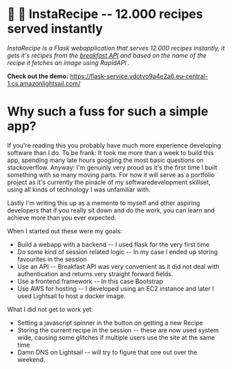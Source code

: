 # 🥘 🥣 InstaRecipe -- 12.000 recipes served instantly
_InstaRecipe is a Flask webapplication that serves 12.000 recipes instantly, it gets it's recipes from the [breakfast API](https://github.com/MariiaSizova/breakfastapi) and based on the name of the recipe it fetches an image using RapidAPI ._ 

**Check out the demo:** https://flask-service.vdotvo9a4e2a6.eu-central-1.cs.amazonlightsail.com/

# Why such a fuss for such a simple app? 
If you're reading this you probably have much more experience developing software than I do. To be frank: It took me more than a week to build this app, spending many late hours googling the most basic questions on stackoverflow. Anyway: I'm genuinly very proud as it's the first time I built something with so many moving parts. For now it will serve as a portfolio project as it's currently the pinacle of my softwaredevelopment skillset, using all kinds of technology I was unfamiliar with. 

Lastly I'm writing this up as a memento to myself and other aspiring developers that if you really sit down and do the work, you can learn and achieve more than you ever expected. 

When I started out these were my goals: 
- Build a webapp with a backend -- I used flask for the very first time
- Do some kind of session related logic -- In my case I ended up storing favourites in the session
- Use an API -- Breakfast API was very convenient as it did not deal with authentication and returns very straight forward fields. 
- Use a frontend framework -- In this case Bootstrap
- Use AWS for hosting -- I developed using an EC2 instance and later I used Lightsail to host a docker image. 

What I did not get to work yet:
- Setting a javascript spinner in the button on getting a new Recipe
- Storing the current recipe in the session -- these are now used system wide, causing some glitches if multiple users use the site at the same time
- Damn DNS on Lightsail -- will try to figure that one out over the weekend. 
